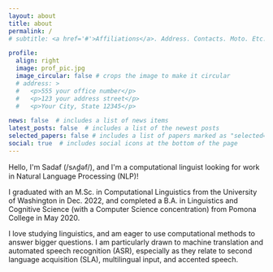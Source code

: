 ```yaml
---
layout: about
title: about
permalink: /
# subtitle: <a href='#'>Affiliations</a>. Address. Contacts. Moto. Etc.

profile:
  align: right
  image: prof_pic.jpg
  image_circular: false # crops the image to make it circular
  # address: >
  #   <p>555 your office number</p>
  #   <p>123 your address street</p>
  #   <p>Your City, State 12345</p>

news: false  # includes a list of news items
latest_posts: false  # includes a list of the newest posts
selected_papers: false # includes a list of papers marked as "selected={true}"
social: true  # includes social icons at the bottom of the page
---
```

Hello, I'm Sadaf (/sʌd̪əf/), and I'm a computational linguist looking for work in Natural Language Processing (NLP)! 

I graduated with an M.Sc. in Computational Linguistics from the University of Washington in Dec. 2022, and completed a B.A. in Linguistics and Cognitive Science (with a Computer Science concentration) from Pomona College in May 2020. 

I love studying linguistics, and am eager to use computational methods to answer bigger questions. I am particularly drawn to machine translation and automated speech recognition (ASR), especially as they relate to second language acquisition (SLA), multilingual input, and accented speech. 

<!-- Put your address / P.O. box / other info right below your picture. You can also disable any these elements by editing `profile` property of the YAML header of your `_pages/about.md`. Edit `_bibliography/papers.bib` and Jekyll will render your [publications page](/al-folio/publications/) automatically.

Link to your social media connections, too. This theme is set up to use [Font Awesome icons](http://fortawesome.github.io/Font-Awesome/) and [Academicons](https://jpswalsh.github.io/academicons/), like the ones below. Add your Facebook, Twitter, LinkedIn, Google Scholar, or just disable all of them. -->
